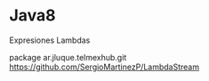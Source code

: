 # Java8

Expresiones Lambdas


package ar.jluque.telmexhub.git
https://github.com/SergioMartinezP/LambdaStream